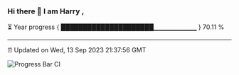 ### Hi there 👋 I am Harry , 

⏳ Year progress { █████████████████████▁▁▁▁▁▁▁▁▁ } 70.11 %

---

⏰ Updated on Wed, 13 Sep 2023 21:37:56 GMT

![Progress Bar CI](https://github.com/duykhang68/duykhang68/workflows/Progress%20Bar%20CI/badge.svg)

